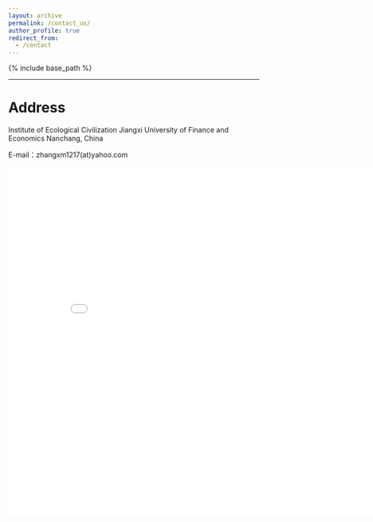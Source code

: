 ```yaml
---
layout: archive
permalink: /contact_us/
author_profile: true
redirect_from:
  - /contact
---
```


{% include base_path %}

---

# Address
Institute of Ecological Civilization
Jiangxi University of Finance and Economics
Nanchang, China
     
E-mail：zhangxm1217(at)yahoo.com  
 


<!--p style="text-decoration:underline;"><a href="/talkmap.html">See a map of all the places I've given a talk!</a></p-->
<iframe src="/talkmap/campus_location.html" height="700" width="850" style="border:none;"></iframe>
